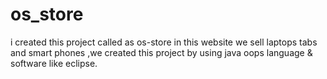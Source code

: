 # os_store
i created this project called as os-store in this website we sell laptops tabs and smart phones ,we created this project by using java oops language &amp; software like eclipse.
